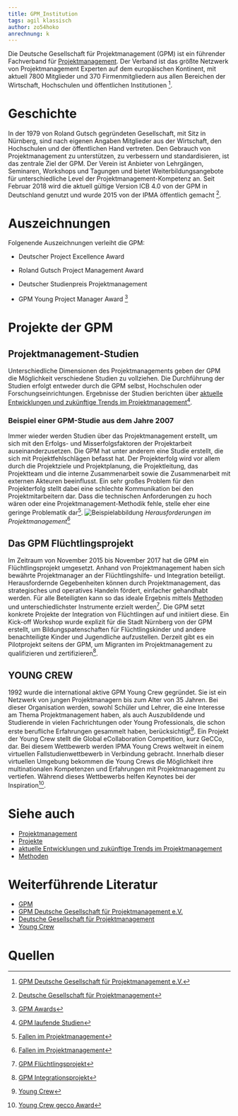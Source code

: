 ```yaml
---
title: GPM_Institution
tags: agil klassisch
author: zo54hoko
anrechnung: k 
---
```


Die Deutsche Gesellschaft für Projektmanagement (GPM) ist ein führender Fachverband für [Projektmanagement](https://github.com/zo54hoko/ManagingProjectsSuccessfully.github.io/blob/main/kb/Projektmanagement.md). Der Verband ist das größte Netzwerk von Projektmanagement Experten auf dem europäischen Kontinent, mit aktuell 7800 Mitglieder und 370 Firmenmitgliedern aus allen Bereichen der Wirtschaft, Hochschulen und öffentlichen Institutionen [^1].  



# Geschichte

In der 1979 von Roland Gutsch gegründeten Gesellschaft, mit Sitz in Nürnberg, sind nach eigenen Angaben Mitglieder aus der Wirtschaft, den Hochschulen und der öffentlichen Hand vertreten. Den Gebrauch von Projektmanagement zu unterstützen, zu verbessern und standardisieren, ist das zentrale Ziel der GPM. Der Verein ist Anbieter von Lehrgängen, Seminaren, Workshops und Tagungen und bietet Weiterbildungsangebote für unterschiedliche Level der Projektmanagement-Kompetenz an. Seit Februar 2018 wird die aktuell gültige Version ICB 4.0 von der GPM in Deutschland genutzt und wurde 2015 von der IPMA öffentlich gemacht [^2].



# Auszeichnungen

Folgenende Auszeichnungen verleiht die GPM:

* Deutscher Project Excellence Award

* Roland Gutsch Project Management Award

* Deutscher Studienpreis Projektmanagement

* GPM Young Project Manager Award [^3]

# Projekte der GPM

## Projektmanagement-Studien

Unterschiedliche Dimensionen des Projektmanagements geben der GPM die Möglichkeit verschiedene Studien zu vollziehen. Die Durchführung der Studien erfolgt entweder durch die GPM selbst, Hochschulen oder Forschungseinrichtungen.
Ergebnisse der Studien berichten über [aktuelle Entwicklungen und zukünftige Trends im Projektmanagement](https://github.com/zo54hoko/ManagingProjectsSuccessfully.github.io/blob/main/kb/Aktuelle_Entwicklungen_im_PM.md)[^4].

### Beispiel einer GPM-Studie aus dem Jahre 2007

Immer wieder werden Studien über das Projektmanagement erstellt, um sich mit den Erfolgs- und Misserfolgsfaktoren der Projektarbeit auseinanderzusetzen. Die GPM hat unter anderem eine Studie erstellt, die sich mit Projektfehlschlägen befasst hat. Der Projekterfolg wird vor allem durch die Projektziele und Projektplanung, die Projektleitung, das Projektteam und die interne Zusammenarbeit sowie die Zusammenarbeit mit externen Akteuren beeinflusst. Ein sehr großes Problem für den Projekterfolg stellt dabei eine schlechte Kommunikation bei den Projektmitarbeitern dar. Dass die technischen Anforderungen zu hoch wären oder eine Projektmanagement-Methodik fehle, stelle eher eine geringe Problematik dar[^5].
![Beispielabbildung](https://blog.ibo.de/wp-content/uploads/2013/07/UrsachenProjektfehlschlaege-1024x560.png)
*Herausforderungen im Projektmanagement*[^5]

## Das GPM Flüchtlingsprojekt 

Im Zeitraum von November 2015 bis November 2017 hat die GPM ein Flüchtlingsprojekt umgesetzt. Anhand von Projektmanagement haben sich bewährte Projektmanager an der Flüchtlingshilfe- und Integration beteiligt.  
Herausfordernde Gegebenheiten können durch Projektmanagement, das strategisches und operatives Handeln fördert, einfacher gehandhabt werden.
Für alle Beteiligten kann so das ideale Ergebnis mittels [Methoden](https://github.com/zo54hoko/ManagingProjectsSuccessfully.github.io/blob/main/kb/Methoden.md) und unterschiedlichster Instrumente erzielt werden[^6].
Die GPM setzt konkrete Projekte der Integration von Flüchtlingen auf und initiiert diese. Ein Kick-off Workshop wurde explizit für die Stadt Nürnberg von der GPM erstellt, um Bildungspatenschaften für Flüchtlingskinder und andere benachteiligte Kinder und Jugendliche aufzustellen. Derzeit gibt es ein Pilotprojekt seitens der GPM, um Migranten im Projektmanagement zu qualifizieren und zertifizieren[^7]. 



## YOUNG CREW

1992 wurde die international aktive GPM Young Crew gegründet. Sie ist ein Netzwerk von jungen Projektmanagern bis zum Alter von 35 Jahren. Bei dieser Organisation werden, sowohl Schüler und Lehrer, die eine Interesse am Thema Projektmanagement haben, als auch Auszubildende und Studierende in vielen Fachrichtungen oder Young Professionals, die schon erste berufliche Erfahrungen gesammelt haben, berücksichtigt[^8]. 
Ein Projekt der Young Crew stellt die Global eCollaboration Competition, kurz GeCCo, dar. Bei diesem Wettbewerb werden IPMA Young Crews weltweit in einem virtuellen Fallstudienwettbewerb in Verbindung gebracht. Innerhalb dieser virtuellen Umgebung bekommen die Young Crews die Möglichkeit ihre multinationalen Kompetenzen und Erfahrungen mit Projektmanagement zu vertiefen. Während dieses Wettbewerbs helfen Keynotes bei der Inspiration[^9].


# Siehe auch

* [Projektmanagement](https://github.com/zo54hoko/ManagingProjectsSuccessfully.github.io/blob/main/kb/Projektmanagement.md)
* [Projekte](https://github.com/zo54hoko/ManagingProjectsSuccessfully.github.io/blob/main/kb/Projekt.md)
* [aktuelle Entwicklungen und zukünftige Trends im Projektmanagement](https://github.com/zo54hoko/ManagingProjectsSuccessfully.github.io/blob/main/kb/Aktuelle_Entwicklungen_im_PM.md)
* [Methoden](https://github.com/zo54hoko/ManagingProjectsSuccessfully.github.io/blob/main/kb/Methoden.md) 


# Weiterführende Literatur

* [GPM](https://www.gpm-ipma.de/startseite.html)
* [GPM Deutsche Gesellschaft für Projektmanagement e.V. ](https://www.projektmagazin.de/projektmanagement-dienstleister/gpm-deutsche-gesellschaft-fuer-projektmanagement-ev)
* [Deutsche Gesellschaft für Projektmanagement](https://de.wikipedia.org/wiki/Deutsche_Gesellschaft_f%C3%BCr_Projektmanagement)
* [Young Crew](http://youngcrew.de/)


# Quellen

[^1]: [GPM Deutsche Gesellschaft für Projektmanagement e.V.](https://www.projektmagazin.de/projektmanagement-dienstleister/gpm-deutsche-gesellschaft-fuer-projektmanagement-ev)
[^2]: [Deutsche Gesellschaft für Projektmanagement](https://de.wikipedia.org/wiki/Deutsche_Gesellschaft_f%C3%BCr_Projektmanagement)
[^3]: [GPM Awards](https://www.gpm-ipma.de/awards.html)
[^4]: [GPM laufende Studien](https://www.gpm-ipma.de/know_how/laufende_pm_studien.html)
[^5]: [Fallen im Projektmanagement](https://blog.ibo.de/fallen-im-projektmanagment/)
[^6]: [GPM Flüchtlingsprojekt](https://www.gpm-ipma.de/know_how/gpm_fluechtlingsprojekt.html)
[^7]: [GPM Integrationsprojekt](https://www.gpm-ipma.de/know_how/gpm_fluechtlingsprojekt/integrationsprojekte.html)
[^8]: [Young Crew](https://www.gpm-ipma.de/know_how/fachgruppen/special_interest_groups/young_crew.html)
[^9]: [Young Crew gecco Award](http://youngcrew.de/projects-awards/gecco/)

